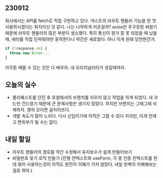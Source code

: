 ## 230912
회사에서는 API를 fetch로 직접 구현하고 있다. 넥스트의 라우트 핸들러 기능을 한 껏 사용하시겠다는 취지이신 것 같다.
나는 나약하게 커온걸까? axios만 주구장창 써왔기 때문에 라우트 핸들러의 많은 부분이 생소했다.
특히 통신이 뭔가 잘 못 되었을 때 났을 때, 에러를 직접 던져줘야만 동작한다니 약간은 새로웠다. 아니 이게 원래 당연한건가.
```js
if (!response.ok) {
  throw new Error...
}
```
아무튼 배울 수 있는 것은 다 배우자. 내 오리지널리티가 생길때까지.

## 오늘의 실수
- 풀리퀘스트를 던진 후 로컬에서의 브랜치를 지우지 않고 작업을 하게 되었다. 내 코드만 건드렸기 때문에 큰 문제사항은 생기지 않았다. 하지만 브랜치는 그때그때 삭제하자. 괜히 꼬이면 골치아프다.
- 개발 속도가 많이 느리다. 다시 신입이기에 아직은 그럴 수 있다 치지만, 이게 언제고 면죄부가 될 수는 없다.

## 내일 할일
- 라우트 핸들러의 경로를 약간 수정해서 유지보수가 쉽게 만들어보기
- 비밀번호 찾기 로직 만들기 (진행 컨텍스트와 useForm, 각 종 인증 컨텍스트를 한 데 묶어 사용하는것이 아직도 완전히 이해가 가지 않았다. 내일 완벽히 이해해보는 걸로 하자.)
